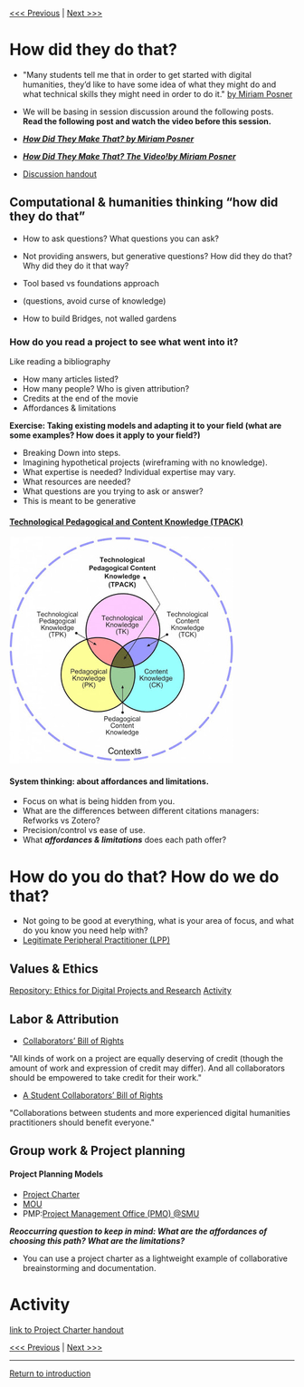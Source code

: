
[<<< Previous](DH.md) | [Next >>>](continue.md) 

# How did they do that? 

* "Many students tell me that in order to get started with digital humanities, they’d like to have some idea of what they might do and what technical skills they might need in order to do it." [by Miriam Posner](http://miriamposner.com/blog/how-did-they-make-that/)

* We will be basing in session discussion around the following posts. **Read the following post and watch the video before this session.**
* ***[How Did They Make That? by Miriam Posner](https://miriamposner.com/blog/how-did-they-make-that/)***
*  ***[How Did They Make That? The Video!by Miriam Posner](http://miriamposner.com/blog/how-did-they-make-that-the-video/)*** 
* [Discussion handout](https://smu.box.com/s/valmcgnur9lwwffiqoiqc2uad3zl866s)

## Computational & humanities thinking “how did they do that”
* How to ask questions? What questions you can ask?

* Not providing answers, but generative questions? How did they do that? Why did they do it that way? 
* Tool based vs foundations approach 
* (questions, avoid curse of knowledge) 
* How to build Bridges, not walled gardens 

### How do you read a project to see what went into it?
Like reading a bibliography
* How many articles listed? 
* How many people? Who is given attribution? 	
* Credits at the end of the movie 
* Affordances & limitations 

**Exercise: Taking existing models and adapting it to your field (what are some examples? How does it apply to your field?)**

* Breaking Down into steps.
* Imagining hypothetical projects (wireframing with no knowledge).
* What expertise is needed? Individual expertise may vary.
* What resources are needed?
* What questions are you trying to ask or answer?
*   This is meant to be generative 

#### **[Technological Pedagogical and Content Knowledge (TPACK)](http://cristurple.blogspot.com/p/tpack.html)**

[![tasks](https://github.com/DHRISMU/intro/blob/master/images/tpack.jpg)](http://cristurple.blogspot.com/p/tpack.html)

#### System thinking: about affordances and limitations.
* Focus on what is being hidden from you.
*   What are the differences between different citations managers: Refworks vs Zotero?
* Precision/control vs ease of use.
* What ***affordances & limitations*** does each path offer?

# How do you do that? How do we do that?
* Not going to be good at everything, what is your area of focus, and what do you know you need help with?
* [Legitimate Peripheral Practitioner (LPP)](https://en.wikipedia.org/wiki/Legitimate_peripheral_participation) 

## Values & Ethics
[Repository: Ethics for Digital Projects and Research](https://github.com/DHRISMU/ethics)
[Activity](https://github.com/DHRISMU/ethics/blob/master/sections/beyond.md#activity)

## Labor & Attribution 
* [Collaborators’ Bill of Rights](http://mcpress.media-commons.org/offthetracks/part-one-models-for-collaboration-career-paths-acquiring-institutional-support-and-transformation-in-the-field/a-collaboration/collaborators%E2%80%99-bill-of-rights/)

"All kinds of work on a project are equally deserving of credit (though the amount of work and expression of credit may differ). And all collaborators should be empowered to take credit for their work." 

* [A Student Collaborators’ Bill of Rights](https://humtech.ucla.edu/news/a-student-collaborators-bill-of-rights/)

"Collaborations between students and more experienced digital humanities practitioners should benefit everyone." 

## Group work & Project planning

#### Project Planning Models 

* [Project Charter](https://stewartvarner.com/2014/05/project-charter/) 
* [MOU](https://rc.library.uta.edu/uta-ir/handle/10106/25646)
* PMP:[Project Management Office (PMO) @SMU](https://www.smu.edu/OIT/Governance)

***Reoccurring question to keep in mind: What are the affordances of choosing this path? What are the limitations?*** 

* You can use a project charter as a lightweight example of collaborative breainstorming and documentation.

# Activity
[link to Project Charter handout](https://smu.box.com/s/kc63uvd6dcob4ksfg6hibzjtnyes6iw6)
  

[<<< Previous](DH.md) | [Next >>>](continue.md) 

----
[Return to introduction](https://github.com/SouthernMethodistUniversity/intro)


